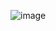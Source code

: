 ![image](https://github.com/web-god/birthday-6/assets/132649294/5b8620d2-7aaa-4436-9d5c-db60939e5b0a)

